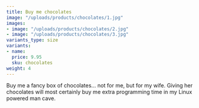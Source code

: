 ```yaml
---
title: Buy me chocolates
image: "/uploads/products/chocolates/1.jpg"
images:
- image: "/uploads/products/chocolates/2.jpg"
- image: "/uploads/products/chocolates/3.jpg"
variants_type: size
variants:
- name: 
  price: 9.95
  sku: chocolates
weight: 4
---
```


Buy me a fancy box of chocolates... not for me, but for my wife. Giving her chocolates will most certainly buy me extra programming time in my Linux powered man cave.
